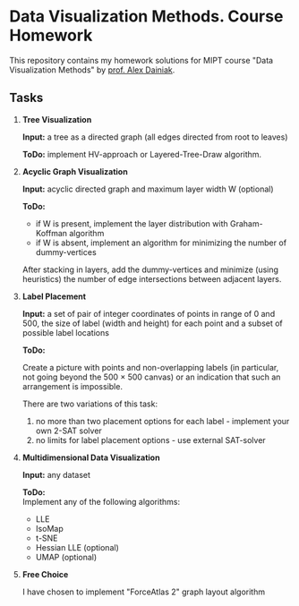 # Data Visualization Methods. Course Homework

This repository contains my homework solutions for MIPT course "Data Visualization Methods" by [prof. Alex Dainiak](https://github.com/dainiak).

## Tasks

1. **Tree Visualization**
   
   **Input:** a tree as a directed graph  (all edges directed from root to leaves)

   **ToDo:** implement HV-approach or Layered-Tree-Draw algorithm.

2. **Acyclic Graph Visualization**
    
    **Input:** acyclic directed graph and maximum layer width W (optional)

    **ToDo:**

    - if W is present, implement the layer distribution with Graham-Koffman algorithm
    - if W is absent, implement an algorithm for minimizing the number of dummy-vertices
    
    After stacking in layers, add the dummy-vertices and minimize (using heuristics) the number of edge intersections between adjacent layers.

3. **Label Placement**

    **Input:** a set of pair of integer coordinates of points in range of 0 and 500, the size of label (width and height) for each point and a subset of possible label locations

    **ToDo:**

    Create a picture with points and non-overlapping labels (in particular, not going beyond the 500 × 500 canvas) or an indication that such an arrangement is impossible. 

    There are two variations of this task:
    1. no more than two placement options for each label - implement your own 2-SAT solver
    2. no limits for label placement options - use external SAT-solver

4. **Multidimensional Data Visualization**

    **Input:** any dataset

    **ToDo:**   
    Implement any of the following algorithms:
    - LLE
    - IsoMap
    - t-SNE
    - Hessian LLE (optional)
    - UMAP (optional)

5. **Free Choice**
   
   I have chosen to implement "ForceAtlas 2" graph layout algorithm 